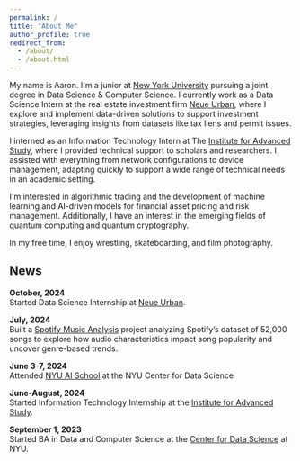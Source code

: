 ```yaml
---
permalink: /
title: "About Me"
author_profile: true
redirect_from: 
  - /about/
  - /about.html
---
```


My name is Aaron. I'm a junior at [New York University](https://cds.nyu.edu/) pursuing a joint degree in Data Science & Computer Science.  I currently work as a Data Science Intern at the real estate investment firm [Neue Urban](https://www.neueurban.com/), where I explore and implement data-driven solutions to support investment strategies, leveraging insights from datasets like tax liens and permit issues.

I interned as an Information Technology Intern at The [Institute for Advanced Study](https://www.ias.edu/), where I provided technical support to scholars and researchers. I assisted with everything from network configurations to device management, adapting quickly to support a wide range of technical needs in an academic setting.

I'm interested in algorithmic trading and the development of machine learning and AI-driven models for financial asset pricing and risk management. Additionally, I have an interest in the emerging fields of quantum computing and quantum cryptography. 

In my free time, I enjoy wrestling, skateboarding, and film photography. 

News
------
**October, 2024**  
Started Data Science Internship at [Neue Urban](https://www.neueurban.com/).

**July, 2024**  
Built a [Spotify Music Analysis](https://github.com/aaronmunford/Spotify-Music-Analysis) project analyzing Spotify’s dataset of 52,000 songs to explore how audio characteristics impact song popularity and uncover genre-based trends.

**June 3-7, 2024**&nbsp;&nbsp;&nbsp;&nbsp;&nbsp;&nbsp;&nbsp;&nbsp;&nbsp;&nbsp;&nbsp;&nbsp;&nbsp;&nbsp;&nbsp;
<br>Attended [NYU AI School](https://nyu-mll.github.io/nyu-ai-school-2024/) at the NYU Center for Data Science 

**June-August, 2024**  
Started Information Technology Internship at the [Institute for Advanced Study](https://www.ias.edu/).

**September 1, 2023**&nbsp;&nbsp;&nbsp;&nbsp;&nbsp;&nbsp;&nbsp;&nbsp;
<br>Started BA in Data and Computer Science at the [Center for Data Science](https://cds.nyu.edu/) at NYU.





